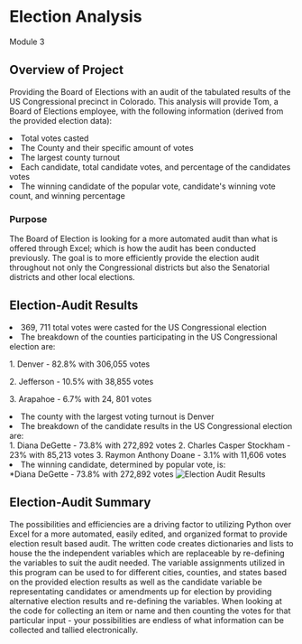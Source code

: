 # Election Analysis
Module 3

## Overview of Project

Providing the Board of Elections with an audit of the tabulated results of the US Congressional precinct in Colorado. This analysis will provide Tom, a Board of Elections employee, with the following information (derived from the provided election data):
<li>Total votes casted</li>
<li>The County and their specific amount of votes</li>
<li>The largest county turnout</li>
<li>Each candidate, total candidate votes, and percentage of the candidates votes</li>
<li>The winning candidate of the popular vote, candidate's winning vote count, and winning percentage</li>

### Purpose

The Board of Election is looking for a more automated audit than what is offered through Excel; which is how the audit has been conducted previously. The goal is to more efficiently provide the election audit throughout not only the Congressional districts but also the Senatorial districts and other local elections. 

## Election-Audit Results

<li>369, 711 total votes were casted for the US Congressional election</li>
<li>The breakdown of the counties participating in the US Congressional election are:</li>
<p class="tab">1. Denver - 82.8% with 306,055 votes</p>
<p class="tab">2. Jefferson - 10.5% with 38,855 votes</p>
<p class="tab">3. Arapahoe - 6.7% with 24, 801 votes</p>
<li>The county with the largest voting turnout is Denver</li>
<li>The breakdown of the candidate results in the US Congressional election are:</li>
	1. Diana DeGette - 73.8% with 272,892 votes
	2. Charles Casper Stockham - 23% with 85,213 votes
	3. Raymon Anthony Doane - 3.1% with 11,606 votes
<li>The winning candidate, determined by popular vote, is:</li>
	*Diana DeGette - 73.8% with 272,892 votes</li>

<img src="Resources/election_audit_results" alt="Election Audit Results">

## Election-Audit Summary

The possibilities and efficiencies are a driving factor to utilizing Python over Excel for a more automated, easily edited, and organized format to provide election result based audit. The written code creates dictionaries and lists to house the the independent variables which are replaceable by re-defining the variables to suit the audit needed. The  variable assignments utilized in this program can be used to for different cities, counties, and states based on the provided election results as well as the candidate variable be representating candidates or amendments up for election by providing alternative election results and re-defining the variables. When looking at the code for collecting an item or name and then counting the votes for that particular input - your possibilities are endless of what information can be collected and tallied electronically.
 
